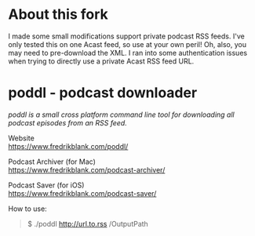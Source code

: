 # About this fork

I made some small modifications support private podcast RSS feeds. I've only tested this on one Acast feed, so use at your own peril! Oh, also, you may need to pre-download the XML. I ran into some authentication issues when trying to directly use a private Acast RSS feed URL. 

# poddl - podcast downloader
*poddl is a small cross platform command line tool for downloading all podcast episodes from an RSS feed.*

Website  
https://www.fredrikblank.com/poddl/

Podcast Archiver (for Mac)  
https://www.fredrikblank.com/podcast-archiver/

Podcast Saver (for iOS)  
https://www.fredrikblank.com/podcast-saver/



How to use:  
> $ ./poddl http://url.to.rss /OutputPath

